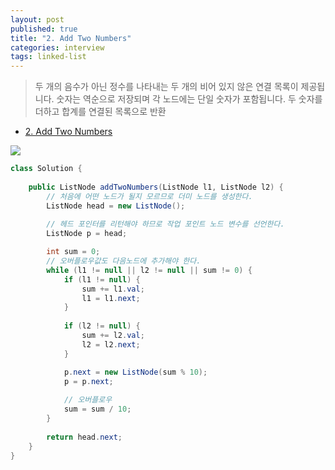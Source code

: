 ```yaml
---
layout: post
published: true
title: "2. Add Two Numbers"
categories: interview
tags: linked-list
---
```


> 두 개의 음수가 아닌 정수를 나타내는 두 개의 비어 있지 않은 연결 목록이 제공됩니다. 숫자는 역순으로 저장되며 각 노드에는 단일 숫자가 포함됩니다.
> 두 숫자를 더하고 합계를 연결된 목록으로 반환

- [2. Add Two Numbers](https://leetcode.com/problems/add-two-numbers/)

![](https://assets.leetcode.com/uploads/2020/10/02/addtwonumber1.jpg)

```java
class Solution {
    
    public ListNode addTwoNumbers(ListNode l1, ListNode l2) {
        // 처음에 어떤 노드가 될지 모르므로 더미 노드를 생성한다.
        ListNode head = new ListNode();
        
        // 헤드 포인터를 리턴해야 하므로 작업 포인트 노드 변수를 선언한다.
        ListNode p = head;

        int sum = 0;
        // 오버플로우값도 다음노드에 추가해야 한다.
        while (l1 != null || l2 != null || sum != 0) {
            if (l1 != null) {
                sum += l1.val;
                l1 = l1.next;
            }
            
            if (l2 != null) {
                sum += l2.val;
                l2 = l2.next;
            }

            p.next = new ListNode(sum % 10);
            p = p.next;
            
            // 오버플로우
            sum = sum / 10;
        }
        
        return head.next;
    }
}
```